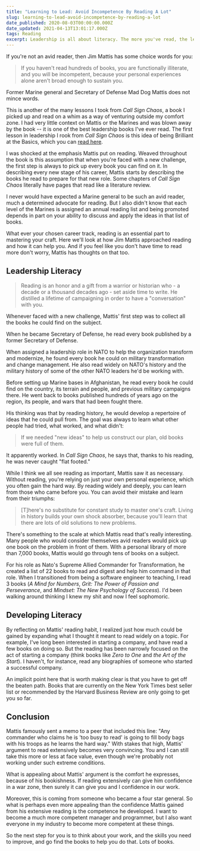 ```yaml
---
title: "Learning to Lead: Avoid Incompetence By Reading A Lot"
slug: learning-to-lead-avoid-incompetence-by-reading-a-lot
date_published: 2020-08-03T00:00:00.000Z
date_updated: 2021-04-13T13:01:17.000Z
tags: Reading
excerpt: Leadership is all about literacy. The more you've read, the less you'll be caught off guard
---
```


If you're not an avid reader, then Jim Mattis has some choice words for you:

> If you haven't read hundreds of books, you are functionally illiterate, and you will be incompetent, because your personal experiences alone aren't broad enough to sustain you.

Former Marine general and Secretary of Defense Mad Dog Mattis does not mince words.

This is another of the many lessons I took from *Call Sign Chaos*, a book I picked up and read on a whim as a way of venturing outside my comfort zone. I had very little context on Mattis or the Marines and was blown away by the book -- it is one of the best leadership books I've ever read. The first lesson in leadership I rook from *Call Sign Chaos* is this idea of being Brilliant at the Basics, which you can [read here](https://hawthorne.io/brilliant-at-the-basics/).

I was shocked at the emphasis Mattis put on reading. Weaved throughout the book is this assumption that when you're faced with a new challenge, the first step is always to pick up every book you can find on it. In describing every new stage of his career, Mattis starts by describing the books he read to prepare for that new role. Some chapters of *Call Sign Chaos* literally have pages that read like a literature review.

I never would have expected a Marine general to be such an avid reader, much a determined advocate for reading. But I also didn't know that each level of the Marines is assigned an annual reading list and being promoted depends in part on your ability to discuss and apply the ideas in that list of books.

What ever your chosen career track, reading is an essential part to mastering your craft. Here we'll look at how Jim Mattis approached reading and how it can help you. And if you feel like you don't have time to read more don't worry, Mattis has thoughts on that too.

## Leadership Literacy

> Reading is an honor and a gift from a warrior or historian who - a decade or a thousand decades ago - set aside time to write. He distilled a lifetime of campaigning in order to have a "conversation" with you.

Whenever faced with a new challenge, Mattis' first step was to collect all the books he could find on the subject.

When he became Secretary of Defense, he read every book published by a former Secretary of Defense.

When assigned a leadership role in NATO to help the organization transform and modernize, he found every book he could on military transformation and change management. He also read widely on NATO's history and the military history of some of the other NATO leaders he'd be working with.

Before setting up Marine bases in Afghanistan, he read every book he could find on the country, its terrain and people, and previous military campaigns there. He went back to books published hundreds of years ago on the region, its people, and wars that had been fought there.

His thinking was that by reading history, he would develop a repertoire of ideas that he could pull from. The goal was always to learn what other people had tried, what worked, and what didn't:

> If we needed "new ideas" to help us construct our plan, old books were full of them.

It apparently worked. In *Call Sign Chaos*, he says that, thanks to his reading, he was never caught "flat footed."

While I think we all see reading as important, Mattis saw it as necessary. Without reading, you're relying on just your own personal experience, which you often gain the hard way. By reading widely and deeply, you can learn from those who came before you. You can avoid their mistake and learn from their triumphs:

> [T]here's no substitute for constant study to master one's craft. Living in history builds your own shock absorber, because you'll learn that there are lots of old solutions to new problems.

There's something to the scale at which Mattis read that's really interesting. Many people who would consider themselves avid readers would pick up one book on the problem in front of them. With a personal library of more than 7,000 books, Mattis would go through tens of books on a subject.

For his role as Nato's Supreme Allied Commander for Transformation, he created a list of 22 books to read and digest and help him command in that role. When I transitioned from being a software engineer to teaching, I read 3 books (*A Mind for Numbers*, *Grit: The Power of Passion and Perseverance*, and *Mindset: The New Psychology of Success*). I'd been walking around thinking I knew my shit and now I feel sophomoric.

## Developing Literacy

By reflecting on Mattis' reading habit, I realized just how much could be gained by expanding what I thought it meant to read widely on a topic. For example, I've long been interested in starting a company, and have read a few books on doing so. But the reading has been narrowly focused on the act of starting a company (think books like *Zero to One* and *the Art of the Start*). I haven't, for instance, read any biographies of someone who started a successful company.

An implicit point here that is worth making clear is that you have to get off the beaten path. Books that are currently on the New York Times best seller list or recommended by the Harvard Business Review are only going to get you so far.

## Conclusion

Mattis famously sent a memo to a peer that included this line: "Any commander who claims he is 'too busy to read' is going to fill body bags with his troops as he learns the hard way." With stakes that high, Mattis' argument to read extensively becomes very convincing. You and I can still take this more or less at face value, even though we're probably not working under such extreme conditions.

What is appealing about Mattis' argument is the comfort he expresses, because of his bookishness. If reading extensively can give him confidence in a war zone, then surely it can give you and I confidence in our work.

Moreover, this is coming from someone who became a four star general. So what is perhaps even more appealing than the confidence Mattis gained from his extensive reading is the competence he developed. I want to become a much more competent manager and programmer, but I also want everyone in my industry to become more competent at these things.

So the next step for you is to think about your work, and the skills you need to improve, and go find the books to help you do that. Lots of books.
